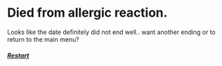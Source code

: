 # Died from allergic reaction.
Looks like the date definitely did not end well.. want another ending or to return to the main menu?

##### [Restart](../start.md)